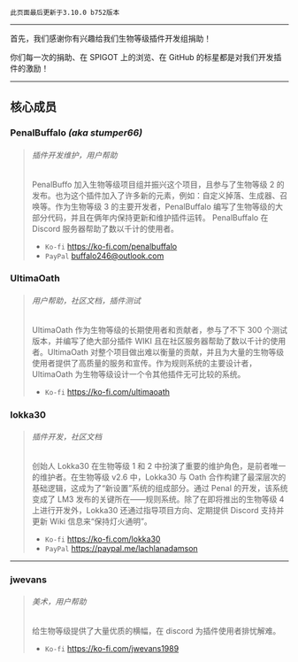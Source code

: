 ```
此页面最后更新于3.10.0 b752版本
```

---

首先，我们感谢你有兴趣给我们生物等级插件开发组捐助！

你们每一次的捐助、在 SPIGOT 上的浏览、在 GitHub 的标星都是对我们开发插件的激励！

---

## 核心成员

### PenalBuffalo _(aka stumper66)_

> ###### 插件开发维护，用户帮助
>
> PenalBuffo 加入生物等级项目组并振兴这个项目，且参与了生物等级 2 的发布。也为这个插件加入了许多新的元素，例如：自定义掉落、生成器、召唤等。作为生物等级 3 的主要开发者，PenalBuffalo 编写了生物等级的大部分代码，并且在俩年内保持更新和维护插件运转。 PenalBuffalo 在 Discord 服务器帮助了数以千计的使用者。
>
> - `Ko-fi` https://ko-fi.com/penalbuffalo
> - `PayPal` buffalo246@outlook.com

### UltimaOath

> ###### 用户帮助，社区文档，插件测试
>
> UltimaOath 作为生物等级的长期使用者和贡献者，参与了不下 300 个测试版本，并编写了绝大部分插件 WIKI 且在社区服务器帮助了数以千计的使用者。UltimaOath 对整个项目做出难以衡量的贡献，并且为大量的生物等级使用者提供了高质量的服务和宣传。作为规则系统的主要设计者，UltimaOath 为生物等级设计一个令其他插件无可比较的系统。
>
> - `Ko-fi` https://ko-fi.com/ultimaoath

### lokka30

> ###### 插件开发，社区文档
>
> 创始人 Lokka30 在生物等级 1 和 2 中扮演了重要的维护角色，是前者唯一的维护者。在生物等级 v2.6 中，Lokka30 与 Oath 合作构建了最深层次的基础逻辑，这成为了“新设置”系统的组成部分。通过 Penal 的开发，该系统变成了 LM3 发布的关键所在——规则系统。除了在即将推出的生物等级 4 上进行开发外，Lokka30 还通过指导项目方向、定期提供 Discord 支持并更新 Wiki 信息来“保持灯火通明”。
>
> - `Ko-fi` https://ko-fi.com/lokka30
> - `PayPal` https://paypal.me/lachlanadamson

---

### jwevans

> ###### 美术，用户帮助
>
> 给生物等级提供了大量优质的横幅，在 discord 为插件使用者排忧解难。
>
> - `Ko-fi` https://ko-fi.com/jwevans1989
